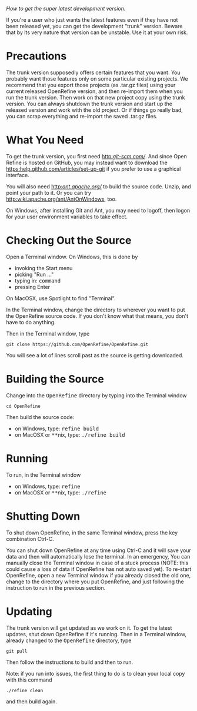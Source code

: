 _How to get the super latest development version._

If you're a user who just wants the latest features even if they have not been released yet, you can get the development "trunk" version. Beware that by its very nature that version can be unstable. Use it at your own risk.

# Precautions

The trunk version supposedly offers certain features that you want. You probably want those features only on some particular existing projects. We recommend that you export those projects (as .tar.gz files) using your current released OpenRefine version, and then re-import them when you run the trunk version. Then work on that new project copy using the trunk version. You can always shutdown the trunk version and start up the released version and work with the old project. Or if things go really bad, you can scrap everything and re-import the saved .tar.gz files.

# What You Need

To get the trunk version, you first need [http:_git-scm.com/_](Git). And since Open Refine is hosted on GitHub, you may instead want to download the [https:help.github.com/articles/set-up-git](GitHub+GUI+client) if you prefer to use a graphical interface.

You will also need [http:_ant.apache.org/_](Apache+Ant) to build the source code. Unzip, and point your path to it. Or you can try [http:wiki.apache.org/ant/AntOnWindows](the+Windows+installer), too.

On Windows, after installing Git and Ant, you may need to logoff, then logon for your user environment variables to take effect.

# Checking Out the Source

Open a Terminal window. On Windows, this is done by

- invoking the Start menu
- picking "Run ..."
- typing in: <tt>command</tt>
- pressing Enter

On MacOSX, use Spotlight to find "Terminal".

In the Terminal window, change the directory to wherever you want to put the OpenRefine source code. If you don't know what that means, you don't have to do anything.

Then in the Terminal window, type

```
git clone https://github.com/OpenRefine/OpenRefine.git
```

You will see a lot of lines scroll past as the source is getting downloaded.

# Building the Source

Change into the <tt>OpenRefine</tt> directory by typing into the Terminal window

```
cd OpenRefine
```

Then build the source code:

- on Windows, type: <tt>refine build</tt>
- on MacOSX or <tt>**</tt>nix, type: <tt>./refine build</tt>

# Running

To run, in the Terminal window

- on Windows, type: <tt>refine</tt>
- on MacOSX or <tt>**</tt>nix, type: <tt>./refine</tt>

# Shutting Down

To shut down OpenRefine, in the same Terminal window, press the key combination Ctrl-C.

You can shut down OpenRefine at any time using Ctrl-C and it will save your data and then will automatically lose the terminal. In an emergency, You can manually close the Terminal window in case of a stuck process (NOTE: this could cause a loss of data if OpenRefine has not auto saved yet). To re-start OpenRefine, open a new Terminal window if you already closed the old one, change to the directory where you put OpenRefine, and just following the instruction to run in the previous section.

# Updating

The trunk version will get updated as we work on it. To get the latest updates, shut down OpenRefine if it's running. Then in a Terminal window, already changed to the <tt>OpenRefine</tt> directory, type

```
git pull
```

Then follow the instructions to build and then to run.

Note: if you run into issues, the first thing to do is to clean your local copy with this command

```
./refine clean
```

and then build again.

